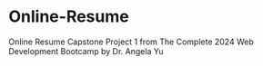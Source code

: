 # Online-Resume
Online Resume Capstone Project 1 from The Complete 2024 Web Development Bootcamp by Dr. Angela Yu
